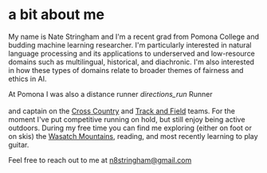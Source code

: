 # a bit about me

My name is Nate Stringham and I'm a recent grad from Pomona College and budding machine learning researcher. I'm particularly interested in natural language processing and its applications to underserved and low-resource domains such as multilingual, historical, and diachronic. I'm also interested in how these types of domains relate to broader themes of fairness and ethics in AI. 

At Pomona I was also a distance runner <i class="material-icons run">directions_run</i> Runner<br><br> and captain on the [Cross Country](https://www.sagehens.com/sports/mxc/index) and [Track and Field](https://www.sagehens.com/sports/mtrack/index) teams. For the moment I've put competitive running on hold, but still enjoy being active outdoors. During my free time you can find me exploring (either on foot or on skis) the [Wasatch Mountains](https://en.wikipedia.org/wiki/Wasatch_Range), reading, and most recently learning to play guitar.

Feel free to reach out to me at n8stringham@gmail.com 